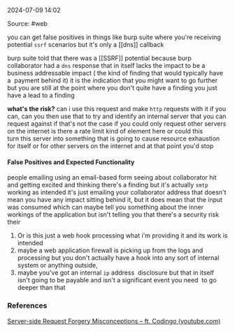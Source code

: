 
2024-07-09 14:02

Source: #web 

you can get false positives in things like burp suite where you're receiving potential `ssrf` scenarios but it's only a [[dns]] callback 

 burp suite told that there was a [[SSRF]] potential because burp collaborator had a `dns` response that in itself lacks the impact to be a business addressable impact ( the kind of finding that would typically have a  payment behind it) it is the indication that you might want to go further but you are still at the point where you don't quite have a finding you just have a lead to a finding

**what's the risk?** 
can i use this request and make `http` requests with it if you can, can you then use that to try and identify an internal server that you can request against if that's not the case if you could only request other servers on the internet is there a rate limit kind of element here or could this turn this server into something that is going to cause resource exhaustion for itself or for other servers on the internet and at that point you'd stop
#### False Positives and Expected Functionality

people emailing using an email-based form seeing about collaborator hit and getting excited and thinking there's a finding but it's actually `smtp` working as intended it's just emailing your collaborator address
that doesn't mean you have any impact sitting behind it, but it does mean that the input was consumed which can maybe tell you something about the inner workings of the application but isn't telling you that there's a security risk their
1. Or is this just a web hook processing what i'm providing it and its work is intended
2. maybe a web application firewall is picking up from the logs and processing but you don't actually have a hook into any sort of internal system or anything outside, 
3. maybe you've got an internal `ip` address  disclosure but that in itself isn't going to be payable and isn't a significant event you need  to go deeper than that
### References
[Server-side Request Forgery Misconceptions – ft. Codingo (youtube.com)](https://www.youtube.com/watch?v=MNbmsY0j7r8)
